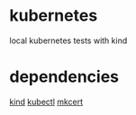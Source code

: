# kubernetes
local kubernetes tests with kind

# dependencies
[kind](https://kind.sigs.k8s.io/)
[kubectl](https://kubernetes.io/docs/tasks/tools/)
[mkcert](https://github.com/FiloSottile/mkcert)
